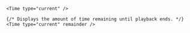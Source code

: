 <script>
import Docs from '../_Docs.md';
</script>

<Docs>

```jsx:copy:slot=usage
<Time type="current" />
```

```jsx:copy:slot=remaining-time
{/* Displays the amount of time remaining until playback ends. */}
<Time type="current" remainder />
```

</Docs>
